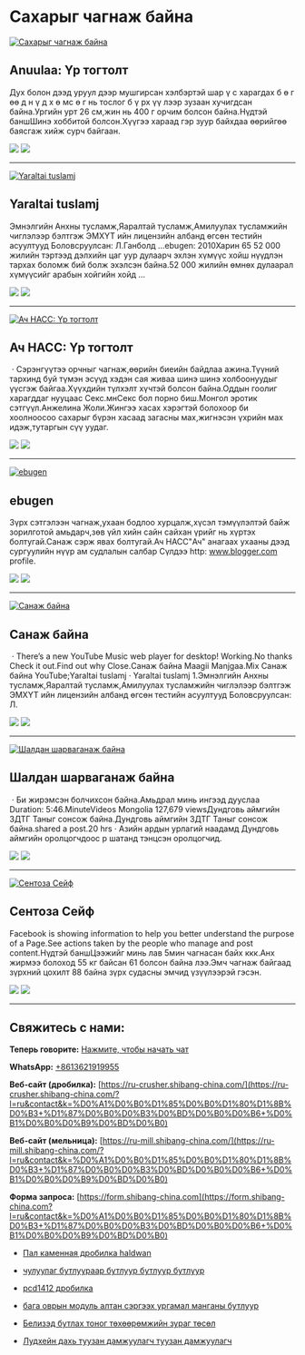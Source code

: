 # Сахарыг чагнаж байна

<a href="https://swt.shibang-china.com/?l=ru&img&k=%D0%A1%D0%B0%D1%85%D0%B0%D1%80%D1%8B%D0%B3+%D1%87%D0%B0%D0%B3%D0%BD%D0%B0%D0%B6+%D0%B1%D0%B0%D0%B9%D0%BD%D0%B0" target="_blank">![Сахарыг чагнаж байна](http://static.shibang-china.com/all-800x300/1500.jpg)</a>

## Anuulaa: Үр тогтолт
Дух болон дээд уруул дээр мушгирсан хэлбэртэй шар ү с харагдах б ө г өө д н ү д х ө мс ө г нь тослог б ү рх үү лээр зузаан хучигдсан байна.Ургийн урт 26 см,жин нь 400 г орчим болсон байна.Нүдтэй баншШинэ хоббитой болсон.Хүүгээ хараад гэр зуур байхдаа өөрийгөө баясгаж хийж сурч байгаан.


<a href="https://whatsapp.shibangsoft.com/WhatsApp.php" target="_blank" title="WhatsApp">![](http://static.shibang-china.com/icon/whatsapp.png)</a> <a href="https://swt.shibang-china.com/?l=ru&icon&k=%D0%A1%D0%B0%D1%85%D0%B0%D1%80%D1%8B%D0%B3+%D1%87%D0%B0%D0%B3%D0%BD%D0%B0%D0%B6+%D0%B1%D0%B0%D0%B9%D0%BD%D0%B0" target="_blank">![](http://static.shibang-china.com/icon/chat-ru.png)</a>

---

<a href="https://swt.shibang-china.com/?l=ru&img&k=%D0%A1%D0%B0%D1%85%D0%B0%D1%80%D1%8B%D0%B3+%D1%87%D0%B0%D0%B3%D0%BD%D0%B0%D0%B6+%D0%B1%D0%B0%D0%B9%D0%BD%D0%B0" target="_blank">![Yaraltai tuslamj](http://static.shibang-china.com/all-800x300/739.jpg)</a>

## Yaraltai tuslamj
Эмнэлгийн Анхны тусламж,Яаралтай тусламж,Амилуулах тусламжийн чиглэлээр бэлтгэж ЭМХҮТ ийн лицензийн албанд өгсөн тестийн асуултууд Боловсруулсан: Л.Ганболд …ebugen: 2010Харин 65 52 000 жилийн тэртээд дэлхийн цаг уур дулаарч эхлэн хүмүүс хойш нүүдлэн тархах боломж бий болж эхэлсэн байна.52 000 жилийн өмнөх дулаарал хүмүүсийг арабын хойгийн хойд …


<a href="https://whatsapp.shibangsoft.com/WhatsApp.php" target="_blank" title="WhatsApp">![](http://static.shibang-china.com/icon/whatsapp.png)</a> <a href="https://swt.shibang-china.com/?l=ru&icon&k=%D0%A1%D0%B0%D1%85%D0%B0%D1%80%D1%8B%D0%B3+%D1%87%D0%B0%D0%B3%D0%BD%D0%B0%D0%B6+%D0%B1%D0%B0%D0%B9%D0%BD%D0%B0" target="_blank">![](http://static.shibang-china.com/icon/chat-ru.png)</a>

---

<a href="https://swt.shibang-china.com/?l=ru&img&k=%D0%A1%D0%B0%D1%85%D0%B0%D1%80%D1%8B%D0%B3+%D1%87%D0%B0%D0%B3%D0%BD%D0%B0%D0%B6+%D0%B1%D0%B0%D0%B9%D0%BD%D0%B0" target="_blank">![Ач HACC: Үр тогтолт](http://static.shibang-china.com/all-800x300/721.jpg)</a>

## Ач HACC: Үр тогтолт
&nbsp;&#0183;&#32;Сэрэнгүүтээ орчныг чагнаж,өөрийн биеийн байдлаа ажина.Түүний тархинд буй түмэн эсүүд хэдэн сая живаа шинэ шинэ холбоонуудыг үүсгэж байгаа.Хүүхдийн түлхэлт хүчтэй болсон байна.Оддын гоолиг харагддаг нууцаас Секс.мнСекс бол порно биш.Монгол эротик сэтгүүл.Анжелина Жоли.Жингээ хасах хэрэгтэй болохоор би хоолноосоо сахарыг бүрэн хасаад загасны мах,жигнэсэн үхрийн мах идэж,тутаргын сүү уудаг.


<a href="https://whatsapp.shibangsoft.com/WhatsApp.php" target="_blank" title="WhatsApp">![](http://static.shibang-china.com/icon/whatsapp.png)</a> <a href="https://swt.shibang-china.com/?l=ru&icon&k=%D0%A1%D0%B0%D1%85%D0%B0%D1%80%D1%8B%D0%B3+%D1%87%D0%B0%D0%B3%D0%BD%D0%B0%D0%B6+%D0%B1%D0%B0%D0%B9%D0%BD%D0%B0" target="_blank">![](http://static.shibang-china.com/icon/chat-ru.png)</a>

---

<a href="https://swt.shibang-china.com/?l=ru&img&k=%D0%A1%D0%B0%D1%85%D0%B0%D1%80%D1%8B%D0%B3+%D1%87%D0%B0%D0%B3%D0%BD%D0%B0%D0%B6+%D0%B1%D0%B0%D0%B9%D0%BD%D0%B0" target="_blank">![ebugen](http://static.shibang-china.com/all-800x300/786.jpg)</a>

## ebugen
Зүрх сэтгэлээн чагнаж,ухаан бодлоо хурцалж,хүсэл тэмүүлэлтэй байж зорилготой амьдарч,зөв үйл хийн сайн сайхан үрийг нь хүртэх болтугай.Санаж сэрж явах болтугай.Ач HACC&quot;Ач&quot; анагаах ухааны дээд сургуулийн нүүр ам судлалын салбар Сүлдээ http: www.blogger.com profile.


<a href="https://whatsapp.shibangsoft.com/WhatsApp.php" target="_blank" title="WhatsApp">![](http://static.shibang-china.com/icon/whatsapp.png)</a> <a href="https://swt.shibang-china.com/?l=ru&icon&k=%D0%A1%D0%B0%D1%85%D0%B0%D1%80%D1%8B%D0%B3+%D1%87%D0%B0%D0%B3%D0%BD%D0%B0%D0%B6+%D0%B1%D0%B0%D0%B9%D0%BD%D0%B0" target="_blank">![](http://static.shibang-china.com/icon/chat-ru.png)</a>

---

<a href="https://swt.shibang-china.com/?l=ru&img&k=%D0%A1%D0%B0%D1%85%D0%B0%D1%80%D1%8B%D0%B3+%D1%87%D0%B0%D0%B3%D0%BD%D0%B0%D0%B6+%D0%B1%D0%B0%D0%B9%D0%BD%D0%B0" target="_blank">![Санаж байна](http://static.shibang-china.com/all-800x300/1018.jpg)</a>

## Санаж байна
&nbsp;&#0183;&#32;There’s a new YouTube Music web player for desktop! Working.No thanks Check it out.Find out why Close.Санаж байна Maagii Manjgaa.Mix Санаж байна YouTube;Yaraltai tuslamj&nbsp;&#0183;&#32;Yaraltai tuslamj 1.Эмнэлгийн Анхны тусламж,Яаралтай тусламж,Амилуулах тусламжийн чиглэлээр бэлтгэж ЭМХҮТ ийн лицензийн албанд өгсөн тестийн асуултууд Боловсруулсан: Л.


<a href="https://whatsapp.shibangsoft.com/WhatsApp.php" target="_blank" title="WhatsApp">![](http://static.shibang-china.com/icon/whatsapp.png)</a> <a href="https://swt.shibang-china.com/?l=ru&icon&k=%D0%A1%D0%B0%D1%85%D0%B0%D1%80%D1%8B%D0%B3+%D1%87%D0%B0%D0%B3%D0%BD%D0%B0%D0%B6+%D0%B1%D0%B0%D0%B9%D0%BD%D0%B0" target="_blank">![](http://static.shibang-china.com/icon/chat-ru.png)</a>

---

<a href="https://swt.shibang-china.com/?l=ru&img&k=%D0%A1%D0%B0%D1%85%D0%B0%D1%80%D1%8B%D0%B3+%D1%87%D0%B0%D0%B3%D0%BD%D0%B0%D0%B6+%D0%B1%D0%B0%D0%B9%D0%BD%D0%B0" target="_blank">![Шалдан шарваганаж байна](http://static.shibang-china.com/all-800x300/410.jpg)</a>

## Шалдан шарваганаж байна
&nbsp;&#0183;&#32;Би жирэмсэн болчихсон байна.Амьдрал минь ингээд дууслаа Duration: 5:46.MinuteVideos Mongolia 127,679 viewsДундговь аймгийн ЗДТГ Таныг сонсож байна.Дундговь аймгийн ЗДТГ Таныг сонсож байна.shared a post.20 hrs &#183; Азийн ардын урлагий наадамд Дундговь аймгийн оролцогчдоос р шатанд тэнцсэн оролцогчид.


<a href="https://whatsapp.shibangsoft.com/WhatsApp.php" target="_blank" title="WhatsApp">![](http://static.shibang-china.com/icon/whatsapp.png)</a> <a href="https://swt.shibang-china.com/?l=ru&icon&k=%D0%A1%D0%B0%D1%85%D0%B0%D1%80%D1%8B%D0%B3+%D1%87%D0%B0%D0%B3%D0%BD%D0%B0%D0%B6+%D0%B1%D0%B0%D0%B9%D0%BD%D0%B0" target="_blank">![](http://static.shibang-china.com/icon/chat-ru.png)</a>

---

<a href="https://swt.shibang-china.com/?l=ru&img&k=%D0%A1%D0%B0%D1%85%D0%B0%D1%80%D1%8B%D0%B3+%D1%87%D0%B0%D0%B3%D0%BD%D0%B0%D0%B6+%D0%B1%D0%B0%D0%B9%D0%BD%D0%B0" target="_blank">![Сентоза Сейф](http://static.shibang-china.com/all-800x300/446.jpg)</a>

## Сентоза Сейф
Facebook is showing information to help you better understand the purpose of a Page.See actions taken by the people who manage and post content.Нүдтэй баншЦээжийг минь лав 5мин чагнасан байх ккк.Анх жирмээ болоход 55 кг байсан 61 болсон байна лээ.Эмч чагнаж байгаад зүрхний цохилт 88 байна зүрх судасны эмчид үзүүлээрэй гэсэн.


<a href="https://whatsapp.shibangsoft.com/WhatsApp.php" target="_blank" title="WhatsApp">![](http://static.shibang-china.com/icon/whatsapp.png)</a> <a href="https://swt.shibang-china.com/?l=ru&icon&k=%D0%A1%D0%B0%D1%85%D0%B0%D1%80%D1%8B%D0%B3+%D1%87%D0%B0%D0%B3%D0%BD%D0%B0%D0%B6+%D0%B1%D0%B0%D0%B9%D0%BD%D0%B0" target="_blank">![](http://static.shibang-china.com/icon/chat-ru.png)</a>

---
## Свяжитесь с нами:

**Теперь говорите:** [Нажмите, чтобы начать чат](https://swt.shibang-china.com?l=ru&contact&k=%D0%A1%D0%B0%D1%85%D0%B0%D1%80%D1%8B%D0%B3+%D1%87%D0%B0%D0%B3%D0%BD%D0%B0%D0%B6+%D0%B1%D0%B0%D0%B9%D0%BD%D0%B0)

**WhatsApp:**  [+8613621919955](https://whatsapp.shibangsoft.com/WhatsApp.php)

**Веб-сайт (дробилка):** [https://ru-crusher.shibang-china.com/](https://ru-crusher.shibang-china.com/?l=ru&contact&k=%D0%A1%D0%B0%D1%85%D0%B0%D1%80%D1%8B%D0%B3+%D1%87%D0%B0%D0%B3%D0%BD%D0%B0%D0%B6+%D0%B1%D0%B0%D0%B9%D0%BD%D0%B0)

**Веб-сайт (мельница):** [https://ru-mill.shibang-china.com/](https://ru-mill.shibang-china.com/?l=ru&contact&k=%D0%A1%D0%B0%D1%85%D0%B0%D1%80%D1%8B%D0%B3+%D1%87%D0%B0%D0%B3%D0%BD%D0%B0%D0%B6+%D0%B1%D0%B0%D0%B9%D0%BD%D0%B0)

**Форма запроса:** [https://form.shibang-china.com](https://form.shibang-china.com?l=ru&contact&k=%D0%A1%D0%B0%D1%85%D0%B0%D1%80%D1%8B%D0%B3+%D1%87%D0%B0%D0%B3%D0%BD%D0%B0%D0%B6+%D0%B1%D0%B0%D0%B9%D0%BD%D0%B0)

* [Пал каменная дробилка haldwan](../126/%D0%9F%D0%B0%D0%BB%20%D0%BA%D0%B0%D0%BC%D0%B5%D0%BD%D0%BD%D0%B0%D1%8F%20%D0%B4%D1%80%D0%BE%D0%B1%D0%B8%D0%BB%D0%BA%D0%B0%20haldwan.md)

* [чулуулаг бутлуураар бутлуур бутлуур бутлуур](../130/%D1%87%D1%83%D0%BB%D1%83%D1%83%D0%BB%D0%B0%D0%B3%20%D0%B1%D1%83%D1%82%D0%BB%D1%83%D1%83%D1%80%D0%B0%D0%B0%D1%80%20%D0%B1%D1%83%D1%82%D0%BB%D1%83%D1%83%D1%80%20%D0%B1%D1%83%D1%82%D0%BB%D1%83%D1%83%D1%80%20%D0%B1%D1%83%D1%82%D0%BB%D1%83%D1%83%D1%80.md)

* [pcd1412 дробилка](../130/pcd1412%20%D0%B4%D1%80%D0%BE%D0%B1%D0%B8%D0%BB%D0%BA%D0%B0.md)

* [бага оврын модуль алтан сэргээх ургамал манганы бутлуур](../130/%D0%B1%D0%B0%D0%B3%D0%B0%20%D0%BE%D0%B2%D1%80%D1%8B%D0%BD%20%D0%BC%D0%BE%D0%B4%D1%83%D0%BB%D1%8C%20%D0%B0%D0%BB%D1%82%D0%B0%D0%BD%20%D1%81%D1%8D%D1%80%D0%B3%D1%8D%D1%8D%D1%85%20%D1%83%D1%80%D0%B3%D0%B0%D0%BC%D0%B0%D0%BB%20%D0%BC%D0%B0%D0%BD%D0%B3%D0%B0%D0%BD%D1%8B%20%D0%B1%D1%83%D1%82%D0%BB%D1%83%D1%83%D1%80.md)

* [Белизэд бутлах тоног төхөөрөмжийн зураг төсөл](../127/%D0%91%D0%B5%D0%BB%D0%B8%D0%B7%D1%8D%D0%B4%20%D0%B1%D1%83%D1%82%D0%BB%D0%B0%D1%85%20%D1%82%D0%BE%D0%BD%D0%BE%D0%B3%20%D1%82%D3%A9%D1%85%D3%A9%D3%A9%D1%80%D3%A9%D0%BC%D0%B6%D0%B8%D0%B9%D0%BD%20%D0%B7%D1%83%D1%80%D0%B0%D0%B3%20%D1%82%D3%A9%D1%81%D3%A9%D0%BB.md)

* [Лудхейн дахь туузан дамжуулагч туузан дамжуулагч](../129/%D0%9B%D1%83%D0%B4%D1%85%D0%B5%D0%B9%D0%BD%20%D0%B4%D0%B0%D1%85%D1%8C%20%D1%82%D1%83%D1%83%D0%B7%D0%B0%D0%BD%20%D0%B4%D0%B0%D0%BC%D0%B6%D1%83%D1%83%D0%BB%D0%B0%D0%B3%D1%87%20%D1%82%D1%83%D1%83%D0%B7%D0%B0%D0%BD%20%D0%B4%D0%B0%D0%BC%D0%B6%D1%83%D1%83%D0%BB%D0%B0%D0%B3%D1%87.md)